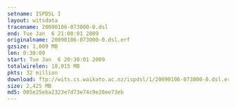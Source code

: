 ```yaml
---
setname: ISPDSL I
layout: witsdata
tracename: 20090106-073000-0.dsl
end: Tue Jan  6 21:00:01 2009
originalname: 20090106-073000-0.dsl.erf
gzsize: 1,009 MB
len: 0:30:00
start: Tue Jan  6 20:30:01 2009
totalwirelen: 18,015 MB
pkts: 32 million
download: ftp://wits.cs.waikato.ac.nz/ispdsl/1/20090106-073000-0.dsl.erf.gz
size: 2,425 MB
md5: 005e25eba2323e7d73e74c9e28ee73eb
---
```

